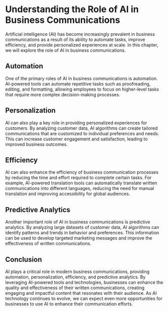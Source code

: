 Understanding the Role of AI in Business Communications
==================================================================================================================

Artificial intelligence (AI) has become increasingly prevalent in business communications as a result of its ability to automate tasks, improve efficiency, and provide personalized experiences at scale. In this chapter, we will explore the role of AI in business communications.

Automation
----------

One of the primary roles of AI in business communications is automation. AI-powered tools can automate repetitive tasks such as proofreading, editing, and formatting, allowing employees to focus on higher-level tasks that require more complex decision-making processes.

Personalization
---------------

AI can also play a key role in providing personalized experiences for customers. By analyzing customer data, AI algorithms can create tailored communications that are customized to individual preferences and needs. This can increase customer engagement and satisfaction, leading to improved business outcomes.

Efficiency
----------

AI can also enhance the efficiency of business communication processes by reducing the time and effort required to complete certain tasks. For example, AI-powered translation tools can automatically translate written communications into different languages, reducing the need for manual translation and improving accessibility for global audiences.

Predictive Analytics
--------------------

Another important role of AI in business communications is predictive analytics. By analyzing large datasets of customer data, AI algorithms can identify patterns and trends in behavior and preferences. This information can be used to develop targeted marketing messages and improve the effectiveness of written communications.

Conclusion
----------

AI plays a critical role in modern business communications, providing automation, personalization, efficiency, and predictive analytics. By leveraging AI-powered tools and technologies, businesses can enhance the quality and effectiveness of their written communications, creating engaging and impactful content that resonates with their audience. As AI technology continues to evolve, we can expect even more opportunities for businesses to use AI to enhance their communication efforts.
